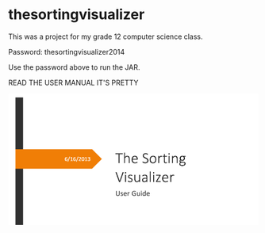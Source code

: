 thesortingvisualizer
====================
This was a project for my grade 12 computer science class.

Password: thesortingvisualizer2014

Use the password above to run the JAR.

READ THE USER MANUAL IT'S PRETTY

![](https://github.com/stefanp312/thesortingvisualizer/blob/master/PreviewOfUserGuide.png)

